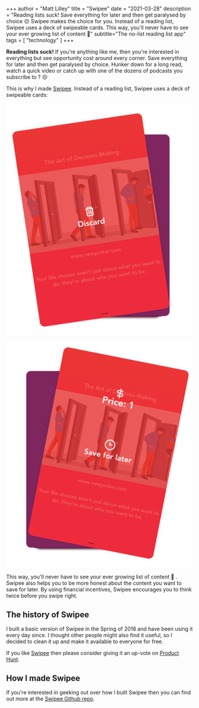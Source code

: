 +++
author = "Matt Lilley"
title = "Swipee"
date = "2021-03-28"
description = "Reading lists suck! Save everything for later and then get paralysed by choice 😣 Swipee makes the choice for you. Instead of a reading list, Swipee uses a deck of swipeable cards. This way, you'll never have to see your ever growing list of content 🙌"
subtitle="The no-list reading list app"
tags = [
    "technology"
]
+++

**Reading lists suck!** If you're anything like me, then you're interested in everything but see opportunity cost around every corner. Save everything for later and then get paralysed by choice. Hunker down for a long read, watch a quick video or catch up with one of the dozens of podcasts you subscribe to ? 😣

This is why I made [Swipee](https://swipee.lilley.io/). Instead of a reading list, Swipee uses a deck of swipeable cards:

![Swipee screenshot](swipee-left.png "Left to discard")

![Swipee screenshot](swipee-right.png "Right to to save for later")

This way, you'll never have to see your ever growing list of content 🙌 . Swipee also helps you to be more honest about the content you want to save for later. By using financial incentives, Swipee encourages you to think twice before you swipe right.

## The history of Swipee

I built a basic version of Swipee in the Spring of 2018 and have been using it every day since. I thought other people might also find it useful, so I decided to clean it up and make it available to everyone for free.

If you like [Swipee](https://swipee.lilley.io/) then please consider giving it an up-vote on [Product Hunt](https://www.producthunt.com/products/swipee
).

## How I made Swipee

If you're interested in geeking out over how I built Swipee then you can find out more at the [Swipee Github repo](https://github.com/mklilley/swipee).